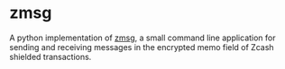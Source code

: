 
# zmsg

A python implementation of [zmsg](https://github.com/whyrusleeping/zmsg), a small command line application for sending and receiving messages in the encrypted memo field of Zcash shielded transactions.
